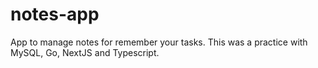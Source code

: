 # notes-app
App to manage notes for remember your tasks. This was a practice with MySQL, Go, NextJS and Typescript.
